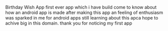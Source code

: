 Birthday Wish App
first ever app which i have build come to know about how an android app is made after making this app an feeling of enthusiasm was sparked in me for android apps still learning about this apca hope to achive big in this domain.
thank you for noticing my first app
